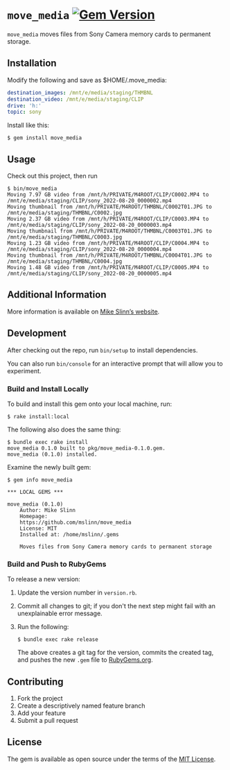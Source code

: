 `move_media`
[![Gem Version](https://badge.fury.io/rb/move_media.svg)](https://badge.fury.io/rb/move_media)
===========

`move_media` moves files from Sony Camera memory cards to permanent storage.


## Installation

Modify the following and save as $HOME/.move_media:

```yaml
destination_images: /mnt/e/media/staging/THMBNL
destination_video: /mnt/e/media/staging/CLIP
drive: 'h:'
topic: sony
```

Install like this:
```
$ gem install move_media
```


## Usage
Check out this project, then run
```
$ bin/move_media
Moving 7.97 GB video from /mnt/h/PRIVATE/M4ROOT/CLIP/C0002.MP4 to /mnt/e/media/staging/CLIP/sony_2022-08-20_0000002.mp4
Moving thumbnail from /mnt/h/PRIVATE/M4ROOT/THMBNL/C0002T01.JPG to /mnt/e/media/staging/THMBNL/C0002.jpg
Moving 2.37 GB video from /mnt/h/PRIVATE/M4ROOT/CLIP/C0003.MP4 to /mnt/e/media/staging/CLIP/sony_2022-08-20_0000003.mp4
Moving thumbnail from /mnt/h/PRIVATE/M4ROOT/THMBNL/C0003T01.JPG to /mnt/e/media/staging/THMBNL/C0003.jpg
Moving 1.23 GB video from /mnt/h/PRIVATE/M4ROOT/CLIP/C0004.MP4 to /mnt/e/media/staging/CLIP/sony_2022-08-20_0000004.mp4
Moving thumbnail from /mnt/h/PRIVATE/M4ROOT/THMBNL/C0004T01.JPG to /mnt/e/media/staging/THMBNL/C0004.jpg
Moving 1.48 GB video from /mnt/h/PRIVATE/M4ROOT/CLIP/C0005.MP4 to /mnt/e/media/staging/CLIP/sony_2022-08-20_0000005.mp4
```


## Additional Information
More information is available on
[Mike Slinn&rsquo;s website](https://www.mslinn.com/av_studio/210-sony-a7iii.html).


## Development

After checking out the repo, run `bin/setup` to install dependencies.

You can also run `bin/console` for an interactive prompt that will allow you to experiment.


### Build and Install Locally
To build and install this gem onto your local machine, run:

```shell
$ rake install:local
```

The following also does the same thing:

```shell
$ bundle exec rake install
move_media 0.1.0 built to pkg/move_media-0.1.0.gem.
move_media (0.1.0) installed.
```

Examine the newly built gem:

```
$ gem info move_media

*** LOCAL GEMS ***

move_media (0.1.0)
    Author: Mike Slinn
    Homepage:
    https://github.com/mslinn/move_media
    License: MIT
    Installed at: /home/mslinn/.gems

    Moves files from Sony Camera memory cards to permanent storage
```


### Build and Push to RubyGems

To release a new version:

  1. Update the version number in `version.rb`.
  2. Commit all changes to git; if you don't the next step might fail with an unexplainable error message.
  3. Run the following:

     ```shell
     $ bundle exec rake release
     ```

     The above creates a git tag for the version, commits the created tag,
     and pushes the new `.gem` file to [RubyGems.org](https://rubygems.org).


## Contributing

1. Fork the project
2. Create a descriptively named feature branch
3. Add your feature
4. Submit a pull request


## License

The gem is available as open source under the terms of the [MIT License](https://opensource.org/licenses/MIT).
